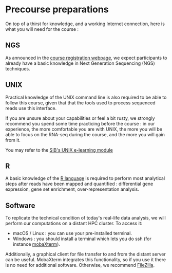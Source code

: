 # Precourse preparations

On top of a thirst for knowledge, and a working Internet connection, here is what you will need for the course : 

## NGS

As announced in the [course registration webpage](https://www.sib.swiss/training/course/20220901_IRNAS),
we expect participants to already have a basic knowledge in Next Generation Sequencing (NGS) techniques. 

## UNIX

Practical knowledge of the UNIX command line is also required to be able to follow this course, given that that the tools used to process sequenced reads use this interface.

If you are unsure about your capabilities or feel a bit rusty, we strongly recommend you spend some time practicing before the course : in our experience, the more comfortable you are with UNIX, the more you will be able to focus on the RNA-seq during the course, and the more you will gain from it.

You may refer to the [SIB's UNIX e-learning module](https://edu.sib.swiss/pluginfile.php/2878/mod_resource/content/4/couselab-html/content.html)

## R 

A basic knowledge of the [R language](https://www.r-project.org/) is required to perform most analytical steps after reads have been mapped and quantified : differential gene expression, gene set enrichment, over-representation analysis.
<!-- Can we point them towards an intro to R course? EG https://github.com/sib-swiss/first-steps-with-R-training -->

## Software

To replicate the technical condition of today's real-life data analysis, we will perform our computations on a distant HPC cluster.
To access it: 

 * macOS / Linux : you can use your pre-installed terminal.
 * Windows : you should install a terminal which lets you do ssh (for instance [mobaXterm](https://mobaxterm.mobatek.net/)). 

Additionally, a graphical client for file transfer to and from the distant server can be useful. MobaXterm integrates this functionality, so if you use it there is no need for additional software. 
Otherwise, we recommend [FileZilla](https://filezilla-project.org/download.php?type=client).


<!-- Idea: add in a section for checking the attendees can use their keyboards to type special characters -->